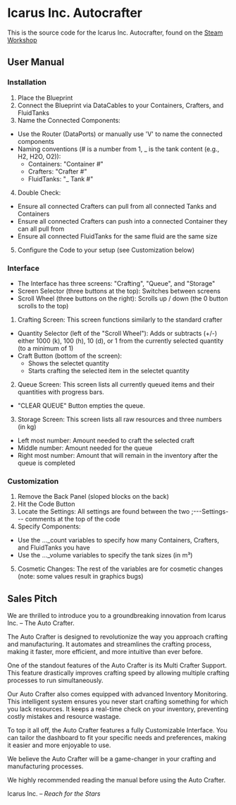 # Icarus Inc. Autocrafter

This is the source code for the Icarus Inc. Autocrafter, found on the [Steam Workshop](https://steamcommunity.com/sharedfiles/filedetails/?id=3278621686)

## User Manual
### Installation

1. Place the Blueprint
2. Connect the Blueprint via DataCables to your Containers, Crafters, and FluidTanks
3. Name the Connected Components:
  - Use the Router (DataPorts) or manually use 'V' to name the connected components
  - Naming conventions (# is a number from 1, _ is the tank content (e.g., H2, H2O, O2)):
    * Containers: "Container #"
    * Crafters: "Crafter #"
    * FluidTanks: "_ Tank #"
4. Double Check:
  - Ensure all connected Crafters can pull from all connected Tanks and Containers
  - Ensure all connected Crafters can push into a connected Container they can all pull from
  - Ensure all connected FluidTanks for the same fluid are the same size
5. Configure the Code to your setup (see Customization below)

### Interface
- The Interface has three screens: "Crafting", "Queue", and "Storage"
- Screen Selector (three buttons at the top): Switches between screens
- Scroll Wheel (three buttons on the right): Scrolls up / down (the 0 button scrolls to the top)

1. Crafting Screen: This screen functions similarly to the standard crafter
  - Quantity Selector (left of the "Scroll Wheel"): Adds or subtracts (+/-) either 1000 (k), 100 (h), 10 (d), or 1 from the currently selected quantity (to a minimum of 1)
  - Craft Button (bottom of the screen):
    * Shows the selectet quantity
    * Starts crafting the selected item in the selectet quantity

2. Queue Screen: This screen lists all currently queued items and their quantities with progress bars.
  - "CLEAR QUEUE" Button empties the queue.

3. Storage Screen: This screen lists all raw resources and three numbers (in kg)
  - Left most number: Amount needed to craft the selected craft
  - Middle number: Amount needed for the queue
  - Right most number: Amount that will remain in the inventory after the queue is completed

### Customization
1. Remove the Back Panel (sloped blocks on the back)
2. Hit the Code Button
3. Locate the Settings: All settings are found between the two ;---Settings--- comments at the top of the code
4. Specify Components:
  - Use the ..._count variables to specify how many Containers, Crafters, and FluidTanks you have
  - Use the ..._volume variables to specify the tank sizes (in m³)
5. Cosmetic Changes: The rest of the variables are for cosmetic changes (note: some values result in graphics bugs)

## Sales Pitch

We are thrilled to introduce you to a groundbreaking innovation from Icarus Inc. – The Auto Crafter.

The Auto Crafter is designed to revolutionize the way you approach crafting and manufacturing. It automates and streamlines the crafting process, making it faster, more efficient, and more intuitive than ever before.

One of the standout features of the Auto Crafter is its Multi Crafter Support. This feature drastically improves crafting speed by allowing multiple crafting processes to run simultaneously.

Our Auto Crafter also comes equipped with advanced Inventory Monitoring. This intelligent system ensures you never start crafting something for which you lack resources. It keeps a real-time check on your inventory, preventing costly mistakes and resource wastage.

To top it all off, the Auto Crafter features a fully Customizable Interface. You can tailor the dashboard to fit your specific needs and preferences, making it easier and more enjoyable to use.

We believe the Auto Crafter will be a game-changer in your crafting and manufacturing processes.

We highly recommended reading the manual before using the Auto Crafter.

Icarus Inc. – *Reach for the Stars*
